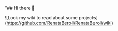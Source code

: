 "## Hi there 👋

![Look my wiki to read about some projects] (<https://github.com/RenataBeroli/RenataBeroli/wiki>)

